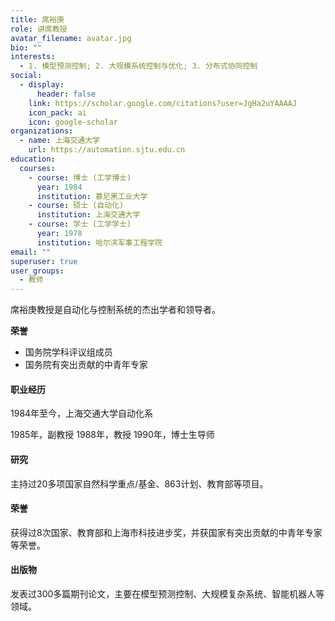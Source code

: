 ```yaml
---
title: 席裕庚
role: 讲席教授
avatar_filename: avatar.jpg
bio: ""
interests:
  - 1. 模型预测控制; 2. 大规模系统控制与优化; 3. 分布式协同控制
social:
  - display:
      header: false
    link: https://scholar.google.com/citations?user=JgHa2uYAAAAJ
    icon_pack: ai
    icon: google-scholar
organizations:
  - name: 上海交通大学
    url: https://automation.sjtu.edu.cn
education:
  courses:
    - course: 博士 (工学博士)
      year: 1984
      institution: 慕尼黑工业大学
    - course: 硕士 (自动化)
      institution: 上海交通大学
    - course: 学士 (工学学士)
      year: 1978
      institution: 哈尔滨军事工程学院
email: ""
superuser: true
user_groups:
  - 教师
---
```

席裕庚教授是自动化与控制系统的杰出学者和领导者。  

**荣誉**

* 国务院学科评议组成员
* 国务院有突出贡献的中青年专家

#### 职业经历

1984年至今，上海交通大学自动化系


1985年，副教授
1988年，教授
1990年，博士生导师


#### 研究

主持过20多项国家自然科学重点/基金、863计划、教育部等项目。

#### 荣誉

获得过8次国家、教育部和上海市科技进步奖，并获国家有突出贡献的中青年专家等荣誉。

#### 出版物

发表过300多篇期刊论文，主要在模型预测控制、大规模复杂系统、智能机器人等领域。

